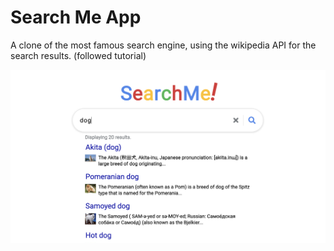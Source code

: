 # Search Me App


A clone of the most famous search engine, using the wikipedia API for the search results.
(followed tutorial)


![GitHub Logo](/search.png)
